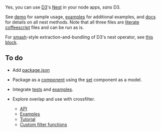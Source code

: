 Yes, you can use [D3](http://http://d3js.org)'s [Nest](https://github.com/mbostock/d3/wiki/Arrays#-nest) in your node apps, *sans* D3.

See [demo](demo.coffee.md) for sample usage, [examples](examples.coffee.md) for
additional examples, and [docs](docs.coffee.md) for details on all nest methods. Note that all three files are [literate coffeescript](http://coffeescript.org/#literate) files and can be run as is.

For [smash](https://github.com/mbostock/smash/wiki)-style extraction-and-bundling of D3's nest operator, see [this block](http://bl.ocks.org/joyrexus/7393907).


## To do

* Add [package.json](http://package.json.nodejitsu.com/)

* Package as a [component](https://github.com/component/component/wiki/F.A.Q)
  using the [set](https://github.com/component/set) component as a model.

* Integrate [tests](https://github.com/mbostock/d3/blob/master/test/arrays/nest-test.js) and [examples](http://bl.ocks.org/phoebebright/raw/3176159/).

* Explore overlap and use with crossfilter.
  * [API](https://github.com/square/crossfilter/wiki/API-Reference)
  * [Examples](http://bl.ocks.org/phoebebright/raw/3822981/)
  * [Tutorial](http://eng.wealthfront.com/2012/09/explore-your-multivariate-data-with-crossfilter.html)
  * [Custom filter functions](https://github.com/square/crossfilter/pull/36)
